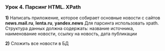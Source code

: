 ### Урок 4. Парсинг HTML. XPath
**1)** Написать приложение, которое собирает основные новости с сайтов **news.mail.ru**, **lenta.ru**, **yandex.news**
  Для парсинга использовать xpath. Структура данных должна содержать:
  название источника,
  наименование новости,
  ссылку на новость,
  дата публикации

**2)** Сложить все новости в БД